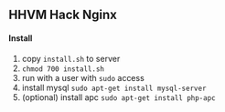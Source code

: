 ## HHVM Hack Nginx

#### Install 
1. copy `install.sh` to server
2. `chmod 700 install.sh`
3. run with a user with `sudo` access
4. install mysql `sudo apt-get install mysql-server`
5. (optional) install apc `sudo apt-get install php-apc`
